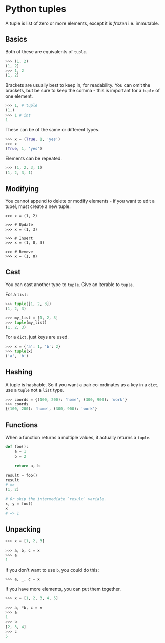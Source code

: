 # Python tuples

A tuple is list of zero or more elements, except it is _frozen_ i.e. immutable. 


## Basics

Both of these are equivalents of  `tuple`.

```python
>>> (1, 2)
(1, 2)
>>> 1, 2
(1, 2)
```

Brackets are usually best to keep in, for readability. You can omit the brackets, but be sure to keep the comma - this is important for a `tuple` of one element.

```python
>>> 1, # tuple
(1,)
>>> 1 # int
1
```

These can be of the same or different types.

```python
>>> x = (True, 1, 'yes')
>>> x
(True, 1, 'yes')
```

Elements can be repeated.

```python
>>> (1, 2, 3, 1)
(1, 2, 3, 1)
```


## Modifying

You cannot append to delete or modify elements - if you want to edit a tupel, must create a new tuple.

```pyton
>>> x = (1, 2)

>>> # Update
>>> x = (1, 3)

>>> # Insert
>>> x = (1, 0, 3)

>>> # Remove
>>> x = (1, 0)
```

## Cast

You can cast another type to `tuple`. Give an iterable to `tuple`.

For a `list`:

```python
>>> tuple([1, 2, 3])
(1, 2, 3)

>>> my_list = [1, 2, 3]
>>> tuple(my_list)
(1, 2, 3)
```

For a `dict`, just keys are used.

```python
>>> x = {'a': 1, 'b': 2}
>>> tuple(x)
('a', 'b')
```


## Hashing

A tuple is hashable. So if you want a pair co-ordinates as a key in a `dict`, use a `tuple` not a `list` type.

```python
>>> coords = {(100, 200): 'home', (300, 900): 'work'}
>>> coords
{(100, 200): 'home', (300, 900): 'work'}
```


## Functions

When a function returns a multiple values, it actually returns a `tuple`.

```python
def foo():
    a = 1
    b = 2
    
    return a, b
    
result = foo()
result
# =>
(1, 2)

# Or skip the intermediate `result` variale.
x, y = foo()
x
# => 1
```


## Unpacking

```python
>>> x = [1, 2, 3]

>>> a, b, c = x
>>> a
1
```

If you don't want to use `b`, you could do this:

```python
>>> a, _, c = x
```

If you have more elements, you can put them together.

```python
>>> x = [1, 2, 3, 4, 5]

>>> a, *b, c = x
>>> a
1
>>> b
[2, 3, 4]
>>> c
5
```
